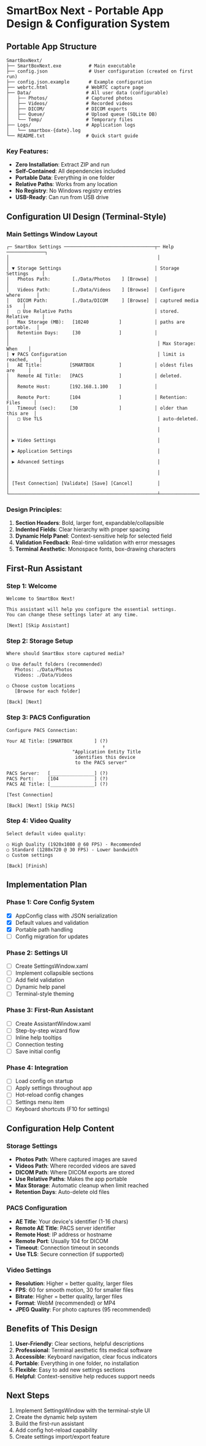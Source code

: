 # SmartBox Next - Portable App Design & Configuration System

## Portable App Structure

```
SmartBoxNext/
├── SmartBoxNext.exe          # Main executable
├── config.json               # User configuration (created on first run)
├── config.json.example       # Example configuration
├── webrtc.html              # WebRTC capture page
├── Data/                    # All user data (configurable)
│   ├── Photos/              # Captured photos
│   ├── Videos/              # Recorded videos
│   ├── DICOM/               # DICOM exports
│   ├── Queue/               # Upload queue (SQLite DB)
│   └── Temp/                # Temporary files
├── Logs/                    # Application logs
│   └── smartbox-{date}.log
└── README.txt               # Quick start guide
```

### Key Features:
- **Zero Installation**: Extract ZIP and run
- **Self-Contained**: All dependencies included
- **Portable Data**: Everything in one folder
- **Relative Paths**: Works from any location
- **No Registry**: No Windows registry entries
- **USB-Ready**: Can run from USB drive

## Configuration UI Design (Terminal-Style)

### Main Settings Window Layout

```
┌─ SmartBox Settings ─────────────────────────────────┬─ Help ──────────────┐
│                                                      │                      │
│ ▼ Storage Settings                                  │ Storage Settings     │
│   Photos Path:        [./Data/Photos    ] [Browse]  │                      │
│   Videos Path:        [./Data/Videos    ] [Browse]  │ Configure where      │
│   DICOM Path:         [./Data/DICOM     ] [Browse]  │ captured media is    │
│   □ Use Relative Paths                              │ stored. Relative     │
│   Max Storage (MB):   [10240           ]            │ paths are portable.  │
│   Retention Days:     [30              ]            │                      │
│                                                      │ Max Storage: When    │
│ ▼ PACS Configuration                                 │ limit is reached,    │
│   AE Title:          [SMARTBOX         ]            │ oldest files are     │
│   Remote AE Title:   [PACS             ]            │ deleted.             │
│   Remote Host:       [192.168.1.100    ]            │                      │
│   Remote Port:       [104              ]            │ Retention: Files     │
│   Timeout (sec):     [30               ]            │ older than this are  │
│   □ Use TLS                                          │ auto-deleted.        │
│                                                      │                      │
│ ▶ Video Settings                                     │                      │
│ ▶ Application Settings                               │                      │
│ ▶ Advanced Settings                                  │                      │
│                                                      │                      │
│ [Test Connection] [Validate] [Save] [Cancel]         │                      │
└──────────────────────────────────────────────────────┴──────────────────────┘
```

### Design Principles:

1. **Section Headers**: Bold, larger font, expandable/collapsible
2. **Indented Fields**: Clear hierarchy with proper spacing
3. **Dynamic Help Panel**: Context-sensitive help for selected field
4. **Validation Feedback**: Real-time validation with error messages
5. **Terminal Aesthetic**: Monospace fonts, box-drawing characters

## First-Run Assistant

### Step 1: Welcome
```
Welcome to SmartBox Next!

This assistant will help you configure the essential settings.
You can change these settings later at any time.

[Next] [Skip Assistant]
```

### Step 2: Storage Setup
```
Where should SmartBox store captured media?

○ Use default folders (recommended)
   Photos: ./Data/Photos
   Videos: ./Data/Videos
   
○ Choose custom locations
   [Browse for each folder]

[Back] [Next]
```

### Step 3: PACS Configuration
```
Configure PACS Connection:

Your AE Title: [SMARTBOX        ] (?)
                                   ↑
                        "Application Entity Title
                         identifies this device
                         to the PACS server"

PACS Server:   [________________] (?)
PACS Port:     [104             ] (?)
PACS AE Title: [________________] (?)

[Test Connection]

[Back] [Next] [Skip PACS]
```

### Step 4: Video Quality
```
Select default video quality:

○ High Quality (1920x1080 @ 60 FPS) - Recommended
○ Standard (1280x720 @ 30 FPS) - Lower bandwidth
○ Custom settings

[Back] [Finish]
```

## Implementation Plan

### Phase 1: Core Config System
- [x] AppConfig class with JSON serialization
- [x] Default values and validation
- [x] Portable path handling
- [ ] Config migration for updates

### Phase 2: Settings UI
- [ ] Create SettingsWindow.xaml
- [ ] Implement collapsible sections
- [ ] Add field validation
- [ ] Dynamic help panel
- [ ] Terminal-style theming

### Phase 3: First-Run Assistant
- [ ] Create AssistantWindow.xaml
- [ ] Step-by-step wizard flow
- [ ] Inline help tooltips
- [ ] Connection testing
- [ ] Save initial config

### Phase 4: Integration
- [ ] Load config on startup
- [ ] Apply settings throughout app
- [ ] Hot-reload config changes
- [ ] Settings menu item
- [ ] Keyboard shortcuts (F10 for settings)

## Configuration Help Content

### Storage Settings
- **Photos Path**: Where captured images are saved
- **Videos Path**: Where recorded videos are saved
- **DICOM Path**: Where DICOM exports are stored
- **Use Relative Paths**: Makes the app portable
- **Max Storage**: Automatic cleanup when limit reached
- **Retention Days**: Auto-delete old files

### PACS Configuration
- **AE Title**: Your device's identifier (1-16 chars)
- **Remote AE Title**: PACS server identifier
- **Remote Host**: IP address or hostname
- **Remote Port**: Usually 104 for DICOM
- **Timeout**: Connection timeout in seconds
- **Use TLS**: Secure connection (if supported)

### Video Settings
- **Resolution**: Higher = better quality, larger files
- **FPS**: 60 for smooth motion, 30 for smaller files
- **Bitrate**: Higher = better quality, larger files
- **Format**: WebM (recommended) or MP4
- **JPEG Quality**: For photo captures (95 recommended)

## Benefits of This Design

1. **User-Friendly**: Clear sections, helpful descriptions
2. **Professional**: Terminal aesthetic fits medical software
3. **Accessible**: Keyboard navigation, clear focus indicators
4. **Portable**: Everything in one folder, no installation
5. **Flexible**: Easy to add new settings sections
6. **Helpful**: Context-sensitive help reduces support needs

## Next Steps

1. Implement SettingsWindow with the terminal-style UI
2. Create the dynamic help system
3. Build the first-run assistant
4. Add config hot-reload capability
5. Create settings import/export feature